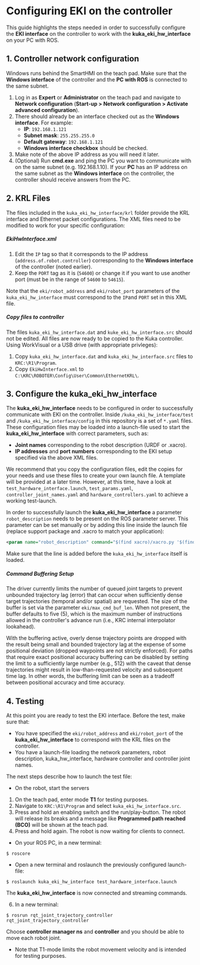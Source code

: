 # Configuring EKI on the controller

This guide highlights the steps needed in order to successfully configure the **EKI interface** on the controller to work with the **kuka_eki_hw_interface** on your PC with ROS.

## 1. Controller network configuration

Windows runs behind the SmartHMI on the teach pad. Make sure that the **Windows interface** of the controller and the **PC with ROS** is connected to the same subnet.

1. Log in as **Expert** or **Administrator** on the teach pad and navigate to **Network configuration** (**Start-up > Network configuration > Activate advanced configuration**).
2. There should already be an interface checked out as the **Windows interface**. For example:
   * **IP**: `192.168.1.121`
   * **Subnet mask**: `255.255.255.0`
   * **Default gateway**: `192.168.1.121`
   * **Windows interface checkbox** should be checked.
3. Make note of the above IP address as you will need it later.
4. (Optional) Run **cmd.exe** and ping the PC you want to communicate with on the same subnet (e.g. 192.168.1.10).  If your **PC** has an IP address on the same subnet as the **Windows interface** on the controller, the controller should receive answers from the PC.

## 2. KRL Files

The files included in the `kuka_eki_hw_interface/krl` folder provide the KRL interface and Ethernet packet configurations.  The XML files need to be modified to work for your specific configuration:

##### EkiHwInterface.xml
1. Edit the `IP` tag so that it corresponds to the IP address (`address.of.robot.controller`) corresponding to the **Windows interface** of the controller (noted earlier).
2. Keep the `PORT` tag as it is (`54600`) or change it if you want to use another port (must be in the range of `54600` to `54615`).

Note that the `eki/robot_address` and `eki/robot_port` parameters of the `kuka_eki_hw_interface` must correspond to the `IP`and `PORT` set in this XML file.

##### Copy files to controller
The files `kuka_eki_hw_interface.dat` and `kuke_eki_hw_interface.src` should not be edited. All files are now ready to be copied to the Kuka controller.  Using WorkVisual or a USB drive (with appropriate privleges):

1. Copy `kuka_eki_hw_interface.dat` and `kuka_eki_hw_interface.src` files to `KRC:\R1\Program`.
2. Copy `EkiHwInterface.xml` to `C:\KRC\ROBOTER\Config\User\Common\EthernetKRL\`.

## 3. Configure the kuka_eki_hw_interface
The **kuka_eki_hw_interface** needs to be configured in order to successfully communicate with EKI on the controller. Inside `/kuka_eki_hw_interface/test` and `/kuka_eki_hw_interface/config` in this repository is a set of `*.yaml` files. These configuration files may be loaded into a launch-file used to start the **kuka_eki_hw_interface** with correct parameters, such as:

* **Joint names** corresponding to the robot description (URDF or .xacro).
* **IP addresses** and **port numbers** corresponding to the EKI setup specified via the above XML files.

We recommend that you copy the configuration files, edit the copies for your needs and use these files to create your own launch file. A template will be provided at a later time. However, at this time, have a look at `test_hardware_interface.launch`, `test_params.yaml`, `controller_joint_names.yaml` and `hardware_controllers.yaml` to achieve a working test-launch.

In order to successfully launch the **kuka_eki_hw_interface** a parameter `robot_description` needs to be present on the ROS parameter server. This parameter can be set manually or by adding this line inside the launch file (replace support package and .xacro to match your application):

```xml
<param name="robot_description" command="$(find xacro)/xacro.py '$(find kuka_kr6_support)/urdf/kr6r900sixx.xacro'"/>
```

Make sure that the line is added before the `kuka_eki_hw_interface` itself is loaded.

##### Command Buffering Setup
The driver currently limits the number of queued joint targets to prevent unbounded trajectory lag (error) that can occur when sufficiently dense target trajectories (temporal and/or spatial) are requested.  The size of the buffer is set via the parameter `eki/max_cmd_buf_len`.  When not present, the buffer defaults to five (5), which is the maximum number of instructions allowed in the controller's advance run (i.e., KRC internal interpolator lookahead).

With the buffering active, overly dense trajectory points are dropped with the result being small and bounded trajectory lag at the expense of some positional deviation (dropped waypoints are not strictly enforced).  For paths that require exact positional accuracy buffering can be disabled by setting the limit to a sufficiently large number (e.g., 512) with the caveat that dense trajectories might result in low-than-requested velocity and subsequent time lag.  In other words, the buffering limit can be seen as a tradeoff between positional accuracy and time accuracy.

## 4. Testing
At this point you are ready to test the EKI interface. Before the test, make sure that:

* You have specified the `eki/robot_address` and `eki/robot_port` of the **kuka_eki_hw_interface** to correspond with the KRL files on the controller.
* You have a launch-file loading the network parameters, robot description, kuka_hw_interface, hardware controller and controller joint names.

The next steps describe how to launch the test file:

* On the robot, start the servers

1. On the teach pad, enter mode **T1** for testing purposes.
2. Navigate to `KRC:\R1\Program` and select `kuka_eki_hw_interface.src`.
3. Press and hold an enabling switch and the run/play-button. The robot will release its breaks and a message like **Programmed path reached (BCO)** will be shown at the teach pad.
4. Press and hold again. The robot is now waiting for clients to connect.

* On your ROS PC, in a new terminal:

```
$ roscore
```

* Open a new terminal and roslaunch the previously configured launch-file:

```
$ roslaunch kuka_eki_hw_interface test_hardware_interface.launch
```

The **kuka_eki_hw_interface** is now connected and streaming commands.

6. In a new terminal:

```
$ rosrun rqt_joint_trajectory_controller rqt_joint_trajectory_controller
```

Choose **controller manager ns** and **controller** and you should be able to move each robot joint.

* Note that T1-mode limits the robot movement velocity and is intended for testing purposes.
